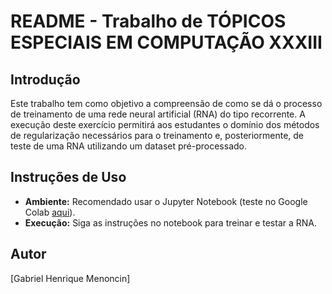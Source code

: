 # README - Trabalho de TÓPICOS ESPECIAIS EM COMPUTAÇÃO XXXIII

## Introdução

Este trabalho tem como objetivo a compreensão de como se dá o processo de treinamento de uma rede neural artificial (RNA) do tipo recorrente. A execução deste exercício permitirá aos estudantes o domínio dos métodos de regularização necessários para o treinamento e, posteriormente, de teste de uma RNA utilizando um dataset pré-processado.


## Instruções de Uso

- **Ambiente:** Recomendado usar o Jupyter Notebook (teste no Google Colab [aqui](https://colab.research.google.com/drive/14Bb10bjNGrDizyps3fjEum0ohVqInU2P?usp=sharing)).
- **Execução:** Siga as instruções no notebook para treinar e testar a RNA.


## Autor

[Gabriel Henrique Menoncin]
